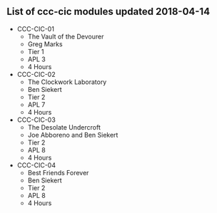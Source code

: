 ## List of ccc-cic modules updated 2018-04-14
* CCC-CIC-01
  * The Vault of the Devourer
  * Greg Marks
  * Tier 1
  * APL 3
  * 4 Hours
* CCC-CIC-02
  * The Clockwork Laboratory
  * Ben Siekert
  * Tier 2
  * APL 7
  * 4 Hours
* CCC-CIC-03
  * The Desolate Undercroft
  * Joe Abboreno and Ben Siekert
  * Tier 2
  * APL 8
  * 4 Hours
* CCC-CIC-04
  * Best Friends Forever
  * Ben Siekert
  * Tier 2
  * APL 8
  * 4 Hours
